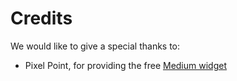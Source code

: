# Credits

We would like to give a special thanks to:

* Pixel Point, for providing the free [Medium widget](https://medium-widget.pixelpoint.io/)
